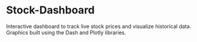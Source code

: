 # Stock-Dashboard
Interactive dashboard to track live stock prices and visualize historical data.
Graphics built using the Dash and Plotly libraries.
